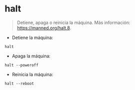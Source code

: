 # halt

> Detiene, apaga o reinicia la máquina.
> Más información: <https://manned.org/halt.8>.

- Detiene la máquina:

`halt`

- Apaga la máquina:

`halt --poweroff`

- Reinicia la máquina:

`halt --reboot`
